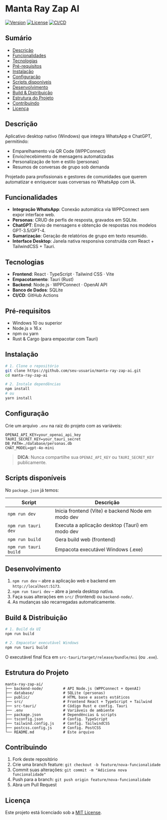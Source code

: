 # Manta Ray Zap AI

[![Version](https://img.shields.io/badge/version-1.0.0-blue.svg)](https://github.com/seu-usuario/manta-ray-zap-ai) [![License](https://img.shields.io/badge/license-MIT-green.svg)](LICENSE) [![CI/CD](https://github.com/seu-usuario/manta-ray-zap-ai/actions/workflows/ci.yml/badge.svg)](https://github.com/seu-usuario/manta-ray-zap-ai/actions)

## Sumário

- [Descrição](#descrição)  
- [Funcionalidades](#funcionalidades)  
- [Tecnologias](#tecnologias)  
- [Pré-requisitos](#pré-requisitos)  
- [Instalação](#instalação)  
- [Configuração](#configuração)  
- [Scripts disponíveis](#scripts-disponíveis)  
- [Desenvolvimento](#desenvolvimento)  
- [Build & Distribuição](#build--distribuição)  
- [Estrutura do Projeto](#estrutura-do-projeto)  
- [Contribuindo](#contribuindo)  
- [Licença](#licença)

## Descrição

Aplicativo desktop nativo (Windows) que integra WhatsApp e ChatGPT, permitindo:
- Emparelhamento via QR Code (WPPConnect)  
- Envio/recebimento de mensagens automatizadas  
- Personalização de tom e estilo (personas)  
- Resumos de conversas de grupo sob demanda  

Projetado para profissionais e gestores de comunidades que querem automatizar e enriquecer suas conversas no WhatsApp com IA.

## Funcionalidades

- **Integração WhatsApp**: Conexão automática via WPPConnect sem expor interface web.  
- **Personas**: CRUD de perfis de resposta, gravados em SQLite.  
- **ChatGPT**: Envio de mensagens e obtenção de respostas nos modelos GPT-3.5/GPT-4.  
- **Sumarização**: Geração de relatórios de grupo em texto resumido.  
- **Interface Desktop**: Janela nativa responsiva construída com React + TailwindCSS + Tauri.

## Tecnologias

- **Frontend**: React · TypeScript · Tailwind CSS · Vite  
- **Empacotamento**: Tauri (Rust)  
- **Backend**: Node.js · WPPConnect · OpenAI API  
- **Banco de Dados**: SQLite  
- **CI/CD**: GitHub Actions  

## Pré-requisitos

- Windows 10 ou superior  
- Node.js ≥ 16.x  
- npm ou yarn  
- Rust & Cargo (para empacotar com Tauri)  

## Instalação

```bash
# 1. Clone o repositório
git clone https://github.com/seu-usuario/manta-ray-zap-ai.git
cd manta-ray-zap-ai

# 2. Instale dependências
npm install
# ou
yarn install
```

## Configuração

Crie um arquivo `.env` na raiz do projeto com as variáveis:

```env
OPENAI_API_KEY=your_openai_api_key
TAURI_SECRET_KEY=your_tauri_secret
DB_PATH=./database/personas.db
CHAT_MODEL=gpt-4o-mini
```

> **DICA**: Nunca compartilhe sua `OPENAI_API_KEY` ou `TAURI_SECRET_KEY` publicamente.

## Scripts disponíveis

No `package.json` já temos:

| Script               | Descrição                                         |
| -------------------- | ------------------------------------------------- |
| `npm run dev`        | Inicia frontend (Vite) e backend Node em modo dev |
| `npm run tauri dev`  | Executa a aplicação desktop (Tauri) em modo dev   |
| `npm run build`      | Gera build web (frontend)                         |
| `npm run tauri build`| Empacota executável Windows (.exe)                |

## Desenvolvimento

1. `npm run dev` – abre a aplicação web e backend em `http://localhost:5173`.  
2. `npm run tauri dev` – abre a janela desktop nativa.  
3. Faça suas alterações em `src/` (frontend) ou `backend-node/`.  
4. As mudanças são recarregadas automaticamente.

## Build & Distribuição

```bash
# 1. Build da UI
npm run build

# 2. Empacotar executável Windows
npm run tauri build
```

O executável final fica em `src-tauri/target/release/bundle/msi` (ou `.exe`).

## Estrutura do Projeto

```
manta-ray-zap-ai/
├── backend-node/         # API Node.js (WPPConnect + OpenAI)
├── database/             # SQLite (personas)
├── public/               # HTML base e assets estáticos
├── src/                  # Frontend React + TypeScript + Tailwind
├── src-tauri/            # Código Rust e config. Tauri
├── .env                  # Variáveis de ambiente
├── package.json          # Dependências & scripts
├── tsconfig.json         # Config. TypeScript
├── tailwind.config.js    # Config. TailwindCSS
├── postcss.config.js     # Config. PostCSS
└── README.md             # Este arquivo
```

## Contribuindo

1. Fork deste repositório  
2. Crie uma branch feature: `git checkout -b feature/nova-funcionalidade`  
3. Commit suas alterações: `git commit -m "Adiciona nova funcionalidade"`  
4. Push para a branch: `git push origin feature/nova-funcionalidade`  
5. Abra um Pull Request

## Licença

Este projeto está licenciado sob a [MIT License](LICENSE).